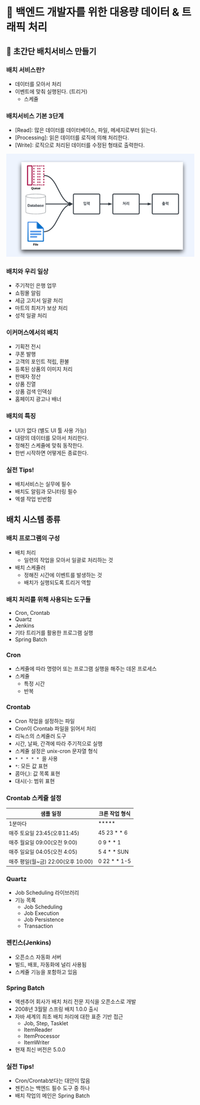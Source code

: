 # :book: 백엔드 개발자를 위한 대용량 데이터 & 트래픽 처리
## :pushpin: 초간단 배치서비스 만들기 

### 배치 서비스란?
- 데이터를 모아서 처리
- 이벤트에 맞춰 실행된다. (트리거)
  - 스케쥴

### 배치서비스 기본 3단계
- [Read]: 많은 데이터를 데이터베이스, 파일, 메세지로부터 읽는다.
- [Processing]: 읽은 데이터를 로직에 의해 처리한다.
- [Write]: 로직으로 처리된 데이터를 수정된 형태로 출력한다.

![](../images/배치서비스단계.png)

### 배치와 우리 일상
- 주기적인 은행 업무
- 쇼핑몰 알림
- 세금 고지서 일괄 처리
- 마트의 최저가 보상 처리
- 성적 일괄 처리

### 이커머스에서의 배치
- 기획전 전시
- 쿠폰 발행
- 고객의 포인트 적립, 환불
- 등록된 상품의 이미지 처리
- 판매자 정산
- 상품 진열
- 상품 검색 인덱싱
- 홈페이지 광고나 배너 

### 배치의 특징
- UI가 없다 (별도 UI 툴 사용 가능)
- 대량의 데이터를 모아서 처리한다.
- 정해진 스케쥴에 맞춰 동작한다.
- 한번 시작하면 어떻게든 종료한다.

### 실전 Tips!
- 배치서비스는 실무에 필수
- 배치도 알림과 모니터링 필수
- 엑셀 작업 빈번함

## 배치 시스템 종류
### 배치 프로그램의 구성
- 배치 처리
  - 일련의 작업을 모아서 일괄로 처리하는 것
- 배치 스케쥴러
  - 정해진 시간에 이벤트를 발생하는 것
  - 배치가 실행되도록 트리거 역할

### 배치 처리를 위해 사용되는 도구들
- Cron, Crontab
- Quartz
- Jenkins
- 기타 트리거를 활용한 프로그램 실행
- Spring Batch

### Cron
- 스케쥴에 따라 명령어 또는 프로그램 실행을 해주는 데몬 프로세스
- 스케쥴
  - 특정 시간
  - 반복

### Crontab
- Cron 작업을 설정하는 파일
- Cron이 Crontab 파일을 읽어서 처리
- 리눅스의 스케쥴러 도구
- 시간, 날짜, 간격에 따라 주기적으로 실행
- 스케쥴 설정은 unix-cron 문자열 형식
- `* * * * * `을 사용
- `*`: 모든 값 표현
- 콤마(,): 값 목록 표현
- 대시(-): 범위 표현 

### Crontab 스케쥴 설정

|샘플 일정|크론 작업 형식|
|---|---|
|1분마다| ***** |
|매주 토요일 23:45(오후11:45)| 45 23 * * 6|
|매주 월요일 09:00(오전 9:00)| 0 9 * * 1|
|매주 일요일 04:05(오전 4:05)| 5 4 * * SUN |
|매주 평일(월~금) 22:00(오후 10:00)| 0 22 * * 1-5|

### Quartz
- Job Scheduling 라이브러리
- 기능 목록
  - Job Scheduling
  - Job Execution
  - Job Persistence
  - Transaction

### 젠킨스(Jenkins)
- 오픈소스 자동화 서버
- 빌드, 배포, 자동화에 널리 사용됨
- 스케쥴 기능을 포함하고 있음

### Spring Batch
- 액센추어 회사가 배치 처리 전문 지식을 오픈소스로 개발
- 2008년 3월말 스프링 배치 1.0.0 출시
- 자바 세계의 최초 배치 처리에 대한 표준 기반 접근
  - Job, Step, Tasklet
  - ItemReader
  - ItemProcessor
  - ItemWriter
- 현재 최신 버전은 5.0.0

### 실전 Tips!
- Cron/Crontab보다는 대안이 많음
- 젠킨스는 백엔드 필수 도구 중 하나
- 배치 작업의 메인은 Spring Batch